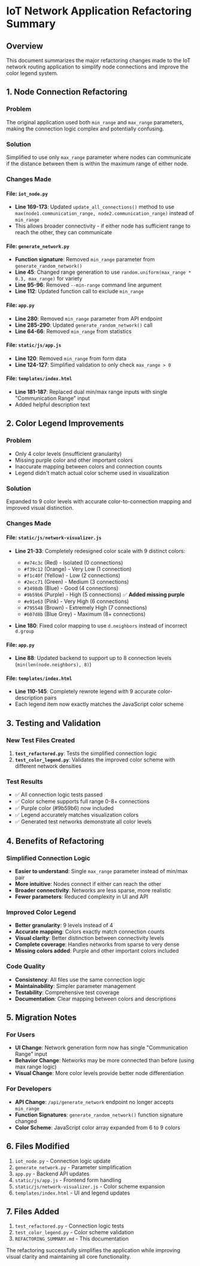 # IoT Network Application Refactoring Summary

## Overview
This document summarizes the major refactoring changes made to the IoT network routing application to simplify node connections and improve the color legend system.

## 1. Node Connection Refactoring

### Problem
The original application used both `min_range` and `max_range` parameters, making the connection logic complex and potentially confusing.

### Solution
Simplified to use only `max_range` parameter where nodes can communicate if the distance between them is within the maximum range of either node.

### Changes Made

#### File: `iot_node.py`
- **Line 169-173**: Updated `update_all_connections()` method to use `max(node1.communication_range, node2.communication_range)` instead of `min_range`
- This allows broader connectivity - if either node has sufficient range to reach the other, they can communicate

#### File: `generate_network.py`
- **Function signature**: Removed `min_range` parameter from `generate_random_network()`
- **Line 45**: Changed range generation to use `random.uniform(max_range * 0.3, max_range)` for variety
- **Line 95-96**: Removed `--min-range` command line argument
- **Line 112**: Updated function call to exclude `min_range`

#### File: `app.py`
- **Line 280**: Removed `min_range` parameter from API endpoint
- **Line 285-290**: Updated `generate_random_network()` call
- **Line 64-66**: Removed `min_range` from statistics

#### File: `static/js/app.js`
- **Line 120**: Removed `min_range` from form data
- **Line 124-127**: Simplified validation to only check `max_range > 0`

#### File: `templates/index.html`
- **Line 181-187**: Replaced dual min/max range inputs with single "Communication Range" input
- Added helpful description text

## 2. Color Legend Improvements

### Problem
- Only 4 color levels (insufficient granularity)
- Missing purple color and other important colors
- Inaccurate mapping between colors and connection counts
- Legend didn't match actual color scheme used in visualization

### Solution
Expanded to 9 color levels with accurate color-to-connection mapping and improved visual distinction.

### Changes Made

#### File: `static/js/network-visualizer.js`
- **Line 21-33**: Completely redesigned color scale with 9 distinct colors:
  - `#e74c3c` (Red) - Isolated (0 connections)
  - `#f39c12` (Orange) - Very Low (1 connection)  
  - `#f1c40f` (Yellow) - Low (2 connections)
  - `#2ecc71` (Green) - Medium (3 connections)
  - `#3498db` (Blue) - Good (4 connections)
  - `#9b59b6` (Purple) - High (5 connections) ✅ **Added missing purple**
  - `#e91e63` (Pink) - Very High (6 connections)
  - `#795548` (Brown) - Extremely High (7 connections)
  - `#607d8b` (Blue Grey) - Maximum (8+ connections)

- **Line 180**: Fixed color mapping to use `d.neighbors` instead of incorrect `d.group`

#### File: `app.py`
- **Line 88**: Updated backend to support up to 8 connection levels (`min(len(node.neighbors), 8)`)

#### File: `templates/index.html`
- **Line 110-145**: Completely rewrote legend with 9 accurate color-description pairs
- Each legend item now exactly matches the JavaScript color scheme

## 3. Testing and Validation

### New Test Files Created

1. **`test_refactored.py`**: Tests the simplified connection logic
2. **`test_color_legend.py`**: Validates the improved color scheme with different network densities

### Test Results
- ✅ All connection logic tests passed
- ✅ Color scheme supports full range 0-8+ connections  
- ✅ Purple color (#9b59b6) now included
- ✅ Legend accurately matches visualization colors
- ✅ Generated test networks demonstrate all color levels

## 4. Benefits of Refactoring

### Simplified Connection Logic
- **Easier to understand**: Single `max_range` parameter instead of min/max pair
- **More intuitive**: Nodes connect if either can reach the other
- **Broader connectivity**: Networks are less sparse, more realistic
- **Fewer parameters**: Reduced complexity in UI and API

### Improved Color Legend
- **Better granularity**: 9 levels instead of 4
- **Accurate mapping**: Colors exactly match connection counts
- **Visual clarity**: Better distinction between connectivity levels
- **Complete coverage**: Handles networks from sparse to very dense
- **Missing colors added**: Purple and other important colors included

### Code Quality
- **Consistency**: All files use the same connection logic
- **Maintainability**: Simpler parameter management
- **Testability**: Comprehensive test coverage
- **Documentation**: Clear mapping between colors and descriptions

## 5. Migration Notes

### For Users
- **UI Change**: Network generation form now has single "Communication Range" input
- **Behavior Change**: Networks may be more connected than before (using max range logic)
- **Visual Change**: More color levels provide better node differentiation

### For Developers
- **API Change**: `/api/generate_network` endpoint no longer accepts `min_range`
- **Function Signatures**: `generate_random_network()` function signature changed
- **Color Scheme**: JavaScript color array expanded from 6 to 9 colors

## 6. Files Modified

1. `iot_node.py` - Connection logic update
2. `generate_network.py` - Parameter simplification  
3. `app.py` - Backend API updates
4. `static/js/app.js` - Frontend form handling
5. `static/js/network-visualizer.js` - Color scheme expansion
6. `templates/index.html` - UI and legend updates

## 7. Files Added

1. `test_refactored.py` - Connection logic tests
2. `test_color_legend.py` - Color scheme validation
3. `REFACTORING_SUMMARY.md` - This documentation

The refactoring successfully simplifies the application while improving visual clarity and maintaining all core functionality.
